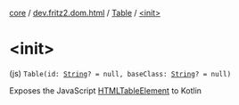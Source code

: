 [core](../../index.md) / [dev.fritz2.dom.html](../index.md) / [Table](index.md) / [&lt;init&gt;](./-init-.md)

# &lt;init&gt;

(js) `Table(id: `[`String`](https://kotlinlang.org/api/latest/jvm/stdlib/kotlin/-string/index.html)`? = null, baseClass: `[`String`](https://kotlinlang.org/api/latest/jvm/stdlib/kotlin/-string/index.html)`? = null)`

Exposes the JavaScript [HTMLTableElement](https://developer.mozilla.org/en/docs/Web/API/HTMLTableElement) to Kotlin

